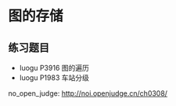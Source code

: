 # 图的存储


## 练习题目

 - luogu P3916 图的遍历 
 - luogu P1983 车站分级


no_open_judge: http://noi.openjudge.cn/ch0308/
